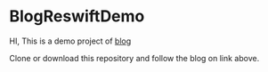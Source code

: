 # BlogReswiftDemo

HI, This is a demo project of [blog](http://tech.curama.jp/entry/2018/04/13/120000)

Clone or download this repository and follow the blog on link above.
